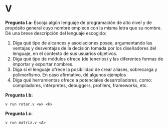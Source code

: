 # V


**Pregunta I.a:**
Escoja algún lenguaje de programación de alto nivel y de propósito general cuyo nombre empiece con la misma letra que su nombre. Dé una breve descripción del lenguaje escogido:
1. Diga qué tipo de alcances y asociaciones posee, argumentando las ventajas y desventajas de la decisión tomada por los diseñadores del lenguaje, en el contexto de sus usuarios objetivos.
2. Diga qué tipo de módulos ofrece (de tenerlos) y las diferentes formas de importar y exportar nombres.
3. Diga si el lenguaje ofrece la posibilidad de crear aliases, sobrecarga y polimorfismo. En caso afirmativo, dé algunos ejemplos
4. Diga qué herramientas ofrece a potenciales desarrolladores, como: compiladores, intérpretes, debuggers, profilers, frameworks, etc.


**Pregunta I.b:**

```
v run rotar.v <w> <k>
```

**Pregunta I.c:**
```
v run matriz.v <A>
```